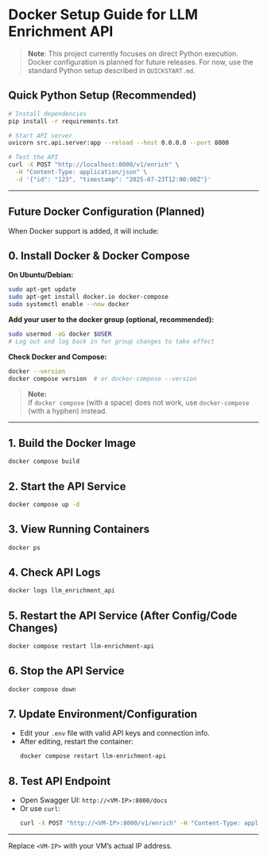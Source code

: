 # Docker Setup Guide for LLM Enrichment API

> **Note**: This project currently focuses on direct Python execution. Docker configuration is planned for future releases. For now, use the standard Python setup described in `QUICKSTART.md`.

## Quick Python Setup (Recommended)
```bash
# Install dependencies
pip install -r requirements.txt

# Start API server
uvicorn src.api.server:app --reload --host 0.0.0.0 --port 8000

# Test the API
curl -X POST "http://localhost:8000/v1/enrich" \
  -H "Content-Type: application/json" \
  -d '{"id": "123", "timestamp": "2025-07-23T12:00:00Z"}'
```

---

## Future Docker Configuration (Planned)

When Docker support is added, it will include:

## 0. Install Docker & Docker Compose

**On Ubuntu/Debian:**
```sh
sudo apt-get update
sudo apt-get install docker.io docker-compose
sudo systemctl enable --now docker
```

**Add your user to the docker group (optional, recommended):**
```sh
sudo usermod -aG docker $USER
# Log out and log back in for group changes to take effect
```

**Check Docker and Compose:**
```sh
docker --version
docker compose version  # or docker-compose --version
```

> **Note:**  
> If `docker compose` (with a space) does not work, use `docker-compose` (with a hyphen) instead.

---

## 1. Build the Docker Image
```sh
docker compose build
```

## 2. Start the API Service
```sh
docker compose up -d
```

## 3. View Running Containers
```sh
docker ps
```

## 4. Check API Logs
```sh
docker logs llm_enrichment_api
```

## 5. Restart the API Service (After Config/Code Changes)
```sh
docker compose restart llm-enrichment-api
```

## 6. Stop the API Service
```sh
docker compose down
```

## 7. Update Environment/Configuration
- Edit your `.env` file with valid API keys and connection info.
- After editing, restart the container:
  ```sh
  docker compose restart llm-enrichment-api
  ```

## 8. Test API Endpoint
- Open Swagger UI: `http://<VM-IP>:8000/docs`
- Or use `curl`:
  ```sh
  curl -X POST "http://<VM-IP>:8000/v1/enrich" -H "Content-Type: application/json" -d '{"alert": {"id": "123", "timestamp": "2025-07-17T12:00:00Z"}}'
  ```

---
Replace `<VM-IP>` with your VM’s actual IP address.
